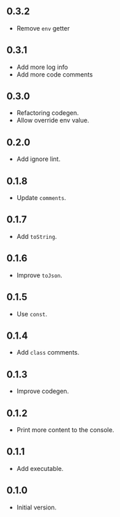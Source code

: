 ## 0.3.2

- Remove `env` getter

## 0.3.1

- Add more log info
- Add more code comments

## 0.3.0

- Refactoring codegen.
- Allow override env value.

## 0.2.0

- Add ignore lint.

## 0.1.8

- Update `comments`.

## 0.1.7

- Add `toString`.

## 0.1.6

- Improve `toJson`.

## 0.1.5

- Use `const`.

## 0.1.4

- Add `class` comments.

## 0.1.3

- Improve codegen.

## 0.1.2

- Print more content to the console.

## 0.1.1

- Add executable.

## 0.1.0

- Initial version.
